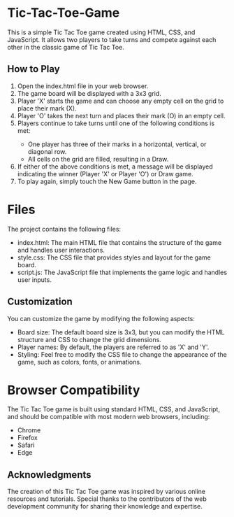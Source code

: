 <h1>Tic-Tac-Toe-Game</h1>
    <p>This is a simple Tic Tac Toe game created using HTML, CSS, and JavaScript. It allows two players to take turns and compete against each other in the classic game of Tic Tac Toe.</p>

   <h2>How to Play</h2>
    <ol>
        <li>Open the index.html file in your web browser.</li>
        <li>The game board will be displayed with a 3x3 grid.</li>
        <li>Player 'X' starts the game and can choose any empty cell on the grid to place their mark (X).</li>
        <li>Player 'O' takes the next turn and places their mark (O) in an empty cell.</li>
        <li>Players continue to take turns until one of the following conditions is met:</li>
       <ul>
            <li>One player has three of their marks in a horizontal, vertical, or diagonal row.</li>
            <li>All cells on the grid are filled, resulting in a Draw.</li>
        </ul>
        <li>If either of the above conditions is met, a message will be displayed indicating the winner (Player 'X' or Player 'O') or Draw game.</li>
        <li>To play again, simply touch the New Game button in the page.</li>
    </ol>

<h1>Files</h1>
    <p>The project contains the following files:</p>
    <ul>
        <li>index.html: The main HTML file that contains the structure of the game and handles user interactions.</li>
        <li>style.css: The CSS file that provides styles and layout for the game board.</li>
        <li>script.js: The JavaScript file that implements the game logic and handles user inputs.</li>
    </ul>

  <h2>Customization</h2>
    <p>You can customize the game by modifying the following aspects:</p>
    <ul>
        <li>Board size: The default board size is 3x3, but you can modify the HTML structure and CSS to change the grid dimensions.</li>
        <li>Player names: By default, the players are referred to as 'X' and 'Y'. </li>
        <li>Styling: Feel free to modify the CSS file to change the appearance of the game, such as colors, fonts, or animations.</li>
    </ul>

<h1>Browser Compatibility</h1>
    <p>The Tic Tac Toe game is built using standard HTML, CSS, and JavaScript, and should be compatible with most modern web browsers, including:</p>
    <ul>
        <li>Chrome</li>
        <li>Firefox</li>
        <li>Safari</li>
        <li>Edge</li>
    </ul>

  <h2>Acknowledgments</h2>
    <p>The creation of this Tic Tac Toe game was inspired by various online resources and tutorials. Special thanks to the contributors of the web development community for sharing their knowledge and expertise.</p>
